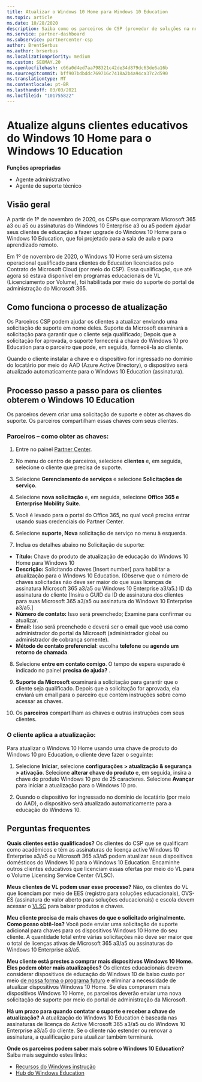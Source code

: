 ```yaml
---
title: Atualizar o Windows 10 Home para Windows 10 Education
ms.topic: article
ms.date: 10/28/2020
description: Saiba como os parceiros do CSP (provedor de soluções na nuvem) podem atualizar alguns de seus clientes educacionais do Windows 10 Home para o Windows 10 Education
ms.service: partner-dashboard
ms.subservice: partnercenter-csp
author: BrentSerbus
ms.author: brserbus
ms.localizationpriority: medium
ms.custom: SEOMAY.20
ms.openlocfilehash: c66a0d4ed7aa798321c42de34d879dc63de6a16b
ms.sourcegitcommit: bff907bdbddc769716c7418a2b4a94ca37c2d590
ms.translationtype: MT
ms.contentlocale: pt-BR
ms.lasthandoff: 03/03/2021
ms.locfileid: "101755822"
---
```

# <a name="upgrade-some-education-customers-from-windows-10-home-to-windows-10-education"></a>Atualize alguns clientes educativos do Windows 10 Home para o Windows 10 Education

**Funções apropriadas**

- Agente administrativo
- Agente de suporte técnico

## <a name="overview"></a>Visão geral

A partir de 1º de novembro de 2020, os CSPs que compraram Microsoft 365 a3 ou a5 ou assinaturas do Windows 10 Enterprise a3 ou a5 podem ajudar seus clientes de educação a fazer upgrade do Windows 10 Home para o Windows 10 Education, que foi projetado para a sala de aula e para aprendizado remoto.

Em 1º de novembro de 2020, o Windows 10 Home será um sistema operacional qualificado para clientes do Education licenciados pelo Contrato de Microsoft Cloud (por meio do CSP). Essa qualificação, que até agora só estava disponível em programas educacionais de VL (Licenciamento por Volume), foi habilitada por meio do suporte do portal de administração do Microsoft 365. 

## <a name="how-the-upgrade-process-works"></a>Como funciona o processo de atualização

Os Parceiros CSP podem ajudar os clientes a atualizar enviando uma solicitação de suporte em nome deles. Suporte da Microsoft examinará a solicitação para garantir que o cliente seja qualificado; Depois que a solicitação for aprovada, o suporte fornecerá a chave do Windows 10 pro Education para o parceiro que pode, em seguida, fornecê-la ao cliente.

Quando o cliente instalar a chave e o dispositivo for ingressado no domínio do locatário por meio do AAD (Azure Active Directory), o dispositivo será atualizado automaticamente para o Windows 10 Education (assinatura).   

## <a name="step-by-step-process-for-customers-to-get-windows-10-education"></a>Processo passo a passo para os clientes obterem o Windows 10 Education

Os parceiros devem criar uma solicitação de suporte e obter as chaves do suporte. Os parceiros compartilham essas chaves com seus clientes.

### <a name="partners--how-to-get-the-keys"></a>Parceiros – como obter as chaves:

1. Entre no painel [Partner Center](https://partner.microsoft.com/dashboard).

2. No menu do centro de parceiros, selecione **clientes** e, em seguida, selecione o cliente que precisa de suporte.

3. Selecione **Gerenciamento de serviços** e selecione **Solicitações de serviço**.

4. Selecione **nova solicitação** e, em seguida, selecione **Office 365 e Enterprise Mobility Suite**.

5. Você é levado para o portal do Office 365, no qual você precisa entrar usando suas credenciais do Partner Center.

6. Selecione **suporte, Nova** solicitação de serviço no menu à esquerda.

7. Inclua os detalhes abaixo no Solicitação de suporte:

- **Título:** Chave do produto de atualização de educação do Windows 10 Home para Windows 10
- **Descrição:** Solicitando chaves [Insert number] para habilitar a atualização para o Windows 10 Education. (Observe que o número de chaves solicitadas não deve ser maior do que suas licenças de assinatura Microsoft 365 a3/a5 ou Windows 10 Enterprise a3/a5.) ID da assinatura do cliente [Insira o GUID da ID de assinatura dos clientes para suas Microsoft 365 a3/a5 ou assinatura do Windows 10 Enterprise a3/a5.]
- **Número de contato:** Isso será preenchedo; Examine para confirmar ou atualizar.
- **Email:** Isso será preenchedo e deverá ser o email que você usa como administrador do portal da Microsoft (administrador global ou administrador de cobrança somente).
- **Método de contato preferencial**: escolha **telefone** ou **agende um retorno de chamada**.

8. Selecione **entre em contato comigo**. O tempo de espera esperado é indicado no painel **precisa de ajuda?** .

9. **Suporte da Microsoft** examinará a solicitação para garantir que o cliente seja qualificado. Depois que a solicitação for aprovada, ela enviará um email para o parceiro que contém instruções sobre como acessar as chaves.

10. Os **parceiros** compartilham as chaves e outras instruções com seus clientes.

### <a name="customer-applies-the-upgrade"></a>O cliente aplica a atualização:

Para atualizar o Windows 10 Home usando uma chave de produto do Windows 10 pro Education, o cliente deve fazer o seguinte:  

1. Selecione **Iniciar**, selecione **configurações > atualização & segurança > ativação**. Selecione **alterar chave do produto** e, em seguida, insira a chave do produto Windows 10 pro de 25 caracteres. Selecione **Avançar** para iniciar a atualização para o Windows 10 pro.

2. Quando o dispositivo for ingressado no domínio de locatário (por meio do AAD), o dispositivo será atualizado automaticamente para a educação do Windows 10.  

## <a name="frequently-asked-questions"></a>Perguntas frequentes

**Quais clientes estão qualificados?**
Os clientes do CSP que se qualificam como acadêmicos e têm as assinaturas de licença active Windows 10 Enterprise a3/a5 ou Microsoft 365 a3/a5 podem atualizar seus dispositivos domésticos do Windows 10 para o Windows 10 Education. Encaminhe outros clientes educativos que licenciam essas ofertas por meio do VL para o Volume Licensing Service Center (VLSC).

**Meus clientes de VL podem usar esse processo?**
Não, os clientes do VL que licenciam por meio de EES (registro para soluções educacionais), OVS-ES (assinatura de valor aberto para soluções educacionais) e escola devem acessar o [VLSC](https://www.microsoft.com/Licensing/servicecenter/default.aspx) para baixar produtos e chaves. 

**Meu cliente precisa de mais chaves do que o solicitado originalmente. Como posso obtê-los?**
Você pode enviar uma solicitação de suporte adicional para chaves para os dispositivos Windows 10 Home do seu cliente. A quantidade total entre várias solicitações não deve ser maior que o total de licenças ativas de Microsoft 365 a3/a5 ou assinaturas do Windows 10 Enterprise a3/a5.

**Meu cliente está prestes a comprar mais dispositivos Windows 10 Home. Eles podem obter mais atualizações?**
Os clientes educacionais devem considerar dispositivos de educação do Windows 10 de baixo custo por meio [de nossa forma o programa futuro](https://www.microsoft.com/education/products/windows/shapethefuture.aspx) e eliminar a necessidade de atualizar dispositivos Windows 10 Home. Se eles comprarem mais dispositivos Windows 10 Home, os parceiros deverão enviar uma nova solicitação de suporte por meio do portal de administração da Microsoft.

**Há um prazo para quando contatar o suporte e receber a chave de atualização?**
A atualização do Windows 10 Education é baseada nas assinaturas de licença do Active Microsoft 365 a3/a5 ou do Windows 10 Enterprise a3/a5 do cliente. Se o cliente não estender ou renovar a assinatura, a qualificação para atualizar também terminará.

**Onde os parceiros podem saber mais sobre o Windows 10 Education?**
Saiba mais seguindo estes links:

- [Recursos do Windows instrução](https://www.microsoft.com/education/products/windows/features)
- [Hub do Windows Education](/education/windows/)